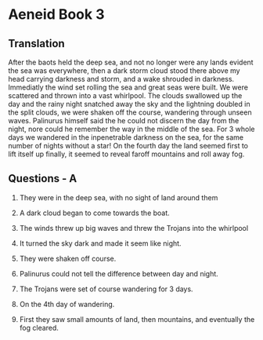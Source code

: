 # Aeneid Book 3

## Translation

After the baots held the deep sea, and not no longer were any lands evident the sea was everywhere, then a dark storm cloud stood there above my head carrying darkness and storm, and a wake shrouded in darkness. Immediatly the wind set rolling the sea and great seas were built. We were scattered and thrown into a vast whirlpool. The clouds swallowed up the day and the rainy night snatched away the sky and the lightning doubled in the split clouds, we were shaken off the course, wandering through unseen waves. Palinurus himself said the he could not discern the day from the night, nore could he remember the way in the middle of the sea. For 3 whole days we wandered in the inpenetrable darkness on the sea, for the same number of nights without a star! On the fourth day the land seemed first to lift itself up finally, it seemed to reveal faroff mountains and roll away fog.

## Questions - A

1. They were in the deep sea, with no sight of land around them

2. A dark cloud began to come towards the boat.

3. The winds threw up big waves and threw the Trojans into the whirlpool

4. It turned the sky dark and made it seem like night.

5. They were shaken off course.

6. Palinurus could not tell the difference between day and night.

7. The Trojans were set of course wandering for 3 days.

8. On the 4th day of wandering.

9. First they saw small amounts of land, then mountains, and eventually the fog cleared.
